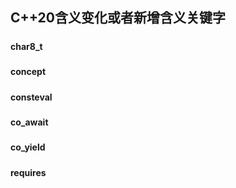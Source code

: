 #### <h2 id="cpp_20_new_keywords">C++20含义变化或者新增含义关键字</h2>

##### <h4 id="char8_t">char8_t</h4>

##### <h4 id="concept">concept</h4>

##### <h4 id="consteval">consteval</h4>

##### <h4 id="co_await">co_await</h4>

##### <h4 id="co_yield">co_yield</h4>

##### <h4 id="requires">requires</h4>
